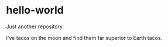 # hello-world
Just another repository

I've tacos on the moon and find them far superior to Earth tacos.

